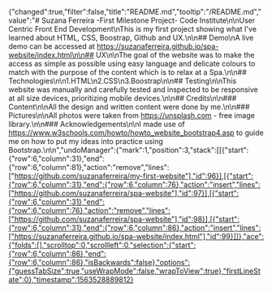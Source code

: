 {"changed":true,"filter":false,"title":"README.md","tooltip":"/README.md","value":"# Suzana Ferreira -First Milestone Project- Code Institute\n\nUser Centric Front End Development\nThis is my first project showing what I've learned about HTML, CSS, Boostrap, Github and UX.\n\n## Demo\nA live demo can be accessed at https://suzanaferreira.github.io/spa-website/index.html\n\n## UX\n\nThe goal of the website was to make the access as simple as possible using easy language and delicate colours to match with the purpose of the content which is to relax at a Spa.\n\n## Technologies\n\n1.HTML\n2.CSS\n3.Boostrap\n\n## Testing\n\nThis website was manually and carefully tested and inspected to be responsive at all size devices, prioritizing mobile devices.\n\n## Credits\n\n### Content\n\nAll the design and written content were done by me.\n\n### Pictures\n\nAll photos were taken from https://unsplash.com - free image library.\n\n### Acknowledgements\n\nI made use of https://www.w3schools.com/howto/howto_website_bootstrap4.asp to guide me on how to put my ideas into practice using Bootstrap.\n\n","undoManager":{"mark":1,"position":3,"stack":[[{"start":{"row":6,"column":31},"end":{"row":6,"column":81},"action":"remove","lines":["https://github.com/suzanaferreira/my-first-website"],"id":96}],[{"start":{"row":6,"column":31},"end":{"row":6,"column":76},"action":"insert","lines":["https://github.com/suzanaferreira/spa-website"],"id":97}],[{"start":{"row":6,"column":31},"end":{"row":6,"column":76},"action":"remove","lines":["https://github.com/suzanaferreira/spa-website"],"id":98}],[{"start":{"row":6,"column":31},"end":{"row":6,"column":86},"action":"insert","lines":["https://suzanaferreira.github.io/spa-website/index.html"],"id":99}]]},"ace":{"folds":[],"scrolltop":0,"scrollleft":0,"selection":{"start":{"row":6,"column":86},"end":{"row":6,"column":86},"isBackwards":false},"options":{"guessTabSize":true,"useWrapMode":false,"wrapToView":true},"firstLineState":0},"timestamp":1563528889812}